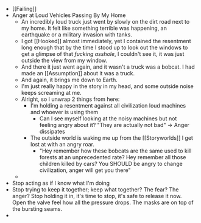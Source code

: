 - [[Failing]]
- Anger at Loud Vehicles Passing By My Home
	- An incredibly loud truck just went by slowly on the dirt road next to my home. It felt like something terrible was happening, an earthquake or a military invasion with tanks.
	- I got [[Hooked]] almost immediately, yet I contained the resentment long enough that by the time I stood up to look out the windows to get a glimpse of that _fucking asshole_, I couldn't see it, it was just outside the view from my window.
	- And there it just went again, and it wasn't a truck was a bobcat. I had made an [[Assumption]] about it was a truck.
	- And again, it brings me down to Earth.
	- I'm just really happy in the story in my head, and some outside noise keeps screaming at me.
	- Alright, so I unwrap 2 things from here:
		- I'm holding a resentment against all civilization loud machines and whoever is using them
			- Can I see myself looking at the noisy machines but not feeling angry about it? "They are actually not bad" -> Anger dissipates
		- The outside world is waking me up from the [[Storyworlds]] I get lost at with an angry roar.
			- "Hey remember how these bobcats are the same used to kill forests at an unprecedented rate? Hey remember all those children killed by cars? You SHOULD be angry to change civilization, anger will get you there"
	-
- Stop acting as if I know what I'm doing
- Stop trying to keep it together; keep what together? The fear? The anger? Stop holding it in, it's time to stop, it's safe to release it now. Open the valve feel how all the pressure drops. The masks are on top of the bursting seams.
-